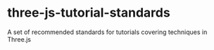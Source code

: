 # three-js-tutorial-standards
A set of recommended standards for tutorials covering techniques in Three.js
